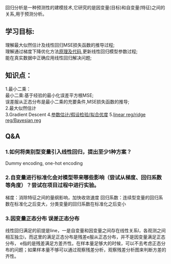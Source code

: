 回归分析是一种预测性的建模技术,它研究的是因变量(目标)和自变量(特征)之间的关系,用于预测分析。

## 学习目标:  
理解最大似然估计及线性回归MSE损失函数的推导过程;  
理解通过梯度下降优化方法[原理及代码](https://zhuanlan.zhihu.com/p/36564434),更新线性回归模型参数过程;  
能在真实数据中正确应用线性回归解决问题;  

## 知识点：  
1.最小二乘：  
最小二乘:基于经验的最小化误差平方根MSE;  
误差服从正态分布是最小二乘的充要条件,MSE损失函数的推导;  
2.最大似然估计  
3.Gradient Descent
4.[参数估计/假设检验/拟合优度](https://zhuanlan.zhihu.com/p/48541799)
5.[linear reg/ridge reg/Bayesian reg](https://zhuanlan.zhihu.com/p/86009986)

## Q&A
### 1.如何将类别型变量引入线性回归，提出至少1种方案？ 
Dummy encoding, one-hot encoding

### 2.自变量进行标准化会对模型带来哪些影响（尝试从梯度、回归系数等角度）？尝试在项目过程中进行实验。
梯度：消除特征之间的量纲影响，加快收敛速度 
回归系数：连续型变量的回归系数在标准化之后变大，分类变量的回归系数在标准化之后变小

### 3.因变量正态分布 误差正态分布

线性回归满足的前提是line，一是自变量和因变量之间存在线性关系l，各观测之间相互独立i，而这里的满足正态分布是残差e服从正态分布，并不是因变量满足正态分布， e指的是残差满足方差齐性。在样本量足够大的时候，可以不去考虑正态分布的问题；如果样本量不够可以通过观察残差分析，观察残差分析图来判断方差的齐性。